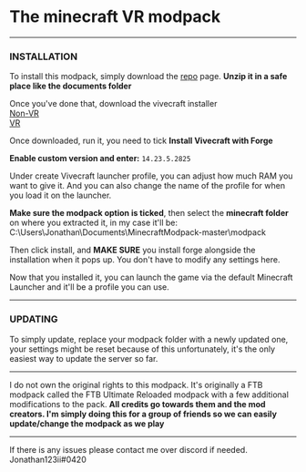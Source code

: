 # The minecraft VR modpack

---

### INSTALLATION

To install this modpack, simply download the [repo](https://github.com/Sodukene/MinecraftModpack/archive/master.zip) page. **Unzip it in a safe place like the documents folder**

Once you've done that, download the vivecraft installer
\
	[Non-VR](https://github.com/jrbudda/Vivecraft_112/releases/download/1.12.2-jrbudda-7/vivecraft-1.12.2-jrbudda-NONVR-8-r5-installer.exe)
\
	[VR](https://github.com/jrbudda/Vivecraft_112/releases/download/1.12.2-jrbudda-7/vivecraft-1.12.2-jrbudda-7-r12-installer.exe)

Once downloaded, run it, you need to tick **Install Vivecraft with Forge**

**Enable custom version and enter:** `14.23.5.2825`

Under create Vivecraft launcher profile, you can adjust how much RAM you want to give it. And you can also change the name of the profile for when you load it on the launcher.

**Make sure the modpack option is ticked**, then select the **minecraft folder** on where you extracted it, in my case it'll be: C:\Users\Jonathan\Documents\MinecraftModpack-master\modpack

Then click install, and **MAKE SURE** you install forge alongside the installation when it pops up. You don't have to modify any settings here.

Now that you installed it, you can launch the game via the default Minecraft Launcher and it'll be a profile you can use.

---

### UPDATING

To simply update, replace your modpack folder with a newly updated one, your settings might be reset because of this unfortunately, it's the only easiest way to update the server so far.

---

I do not own the original rights to this modpack. It's originally a FTB modpack called the FTB Ultimate Reloaded modpack with a few additional modifications to the pack. **All credits go towards them and the mod creators. I'm simply doing this for a group of friends so we can easily update/change the modpack as we play**

---

If there is any issues please contact me over discord if needed. Jonathan123ii#0420
